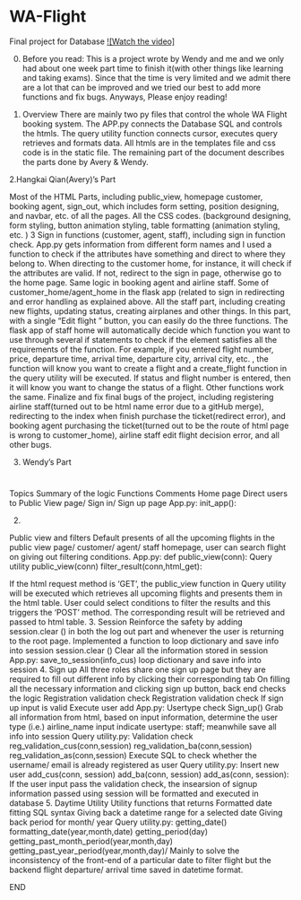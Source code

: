 # WA-Flight
Final project for Database
[![Watch the video]](https://youtu.be/L46pCk0sd7k)

0. Before you read:
  This is a project wrote by Wendy and me and we only had about one week part time to finish it(with other things like learning and taking exams). Since that the time is very limited and we admit there are a lot that can be improved and we tried our best to add more functions and fix bugs. Anyways, Please enjoy reading! 
  
1. Overview
There are mainly two py files that control the whole WA Flight booking system. The APP.py connects the Database SQL and controls the htmls. The query utility function connects cursor, executes query retrieves and formats data. All htmls are in the templates file and css code is in the static file. 
The remaining part of the document describes the parts done by Avery & Wendy.

2.Hangkai Qian(Avery)’s Part

Most of the HTML Parts, including public_view, homepage customer, booking agent, sign_out, which includes form setting, position designing, and navbar, etc. of all the pages. 
All the CSS codes. (background designing, form styling, button animation styling, table formatting (animation styling, etc. ) 
3 Sign in functions (customer, agent, staff), including sign in function check. App.py gets information from different form names and I used a function to check if the attributes have something and direct to where they belong to. When directing to the customer home, for instance, it will check if the attributes are valid. If not, redirect to the sign in page, otherwise go to the home page. Same logic in booking agent and airline staff. 
Some of customer_home/agent_home in the flask app (related to sign in redirecting and error handling as explained above. 
All the staff part,  including creating new flights, updating status, creating airplanes and  other things. In this part, with a single “Edit flight ” button, you can easily do the three functions. The flask app of staff home will automatically decide which function you want to use through several if statements to check if the element satisfies all the requirements of the function. For example, if you entered flight number, price, departure time, arrival time, departure city, arrival city, etc.  , the function will know you want to create a flight and a create_flight function in the query utility will be executed. If status and flight number is entered, then it will know you want to change the status of a flight. Other functions work the same. 
Finalize and fix final bugs of the project, including registering airline staff(turned out to be html name error due to a gitHub merge), redirecting to the index when finish purchase the ticket(redirect error), and booking agent purchasing the ticket(turned out to be the route of html page is wrong to customer_home), airline staff edit flight decision error, and all other bugs. 

3. Wendy’s Part

#
Topics
Summary of the logic
Functions
Comments
Home page
Direct users to Public View page/ Sign in/ Sign up page
App.py:
init_app():

2.
Public view and filters
Default presents of all the upcoming flights in the public view page/ customer/ agent/ staff homepage, user can search flight on giving out filtering conditions. 
App.py:
def public_view(conn):
Query utility
public_view(conn)
filter_result(conn,html_get):

If the html request method is ‘GET’, the public_view function in Query utility will be executed which retrieves all upcoming flights and presents them in the html table. User could select conditions to filter the results and this triggers the ‘POST’ method. The corresponding result will be retrieved and passed to html table. 
3. 
Session
Reinforce the safety by adding session.clear ()  in both the log out part and whenever the user is returning to the root page.
Implemented a function to loop dictionary and save info into session
session.clear ()
Clear all the information stored in session
App.py: 
save_to_session(info_cus)
loop dictionary and save info into session
4. 
Sign up 
All three roles share one sign up page but they are required to fill out different info by clicking their corresponding tab
On filling all the necessary information and clicking sign up button, back end checks the logic
Registration validation check
Registration validation check
If sign up input is valid
Execute user add 
App.py: Usertype check 
Sign_up()
Grab all information from html, based on input information, determine the user type (i.e.) airline_name input indicate usertype: staff; meanwhile save all info into session
Query utility.py:
Validation check
reg_validation_cus(conn,session)
reg_validation_ba(conn,session)
reg_validation_as(conn,session)
Execute SQL to check whether the username/ email is already registered as user
Query utility.py:
Insert new user
add_cus(conn, session)
add_ba(conn, session)
add_as(conn, session):
If the user input pass the validation check, the insearsion of signup information passed using session will be formatted and executed in database
5.
Daytime Utility 
Utility functions that returns
Formatted date fitting SQL syntax
Giving back a datetime range for a selected date
Giving back period for month/ year
Query utility.py:
getting_date()
formatting_date(year,month,date)
getting_period(day)
getting_past_month_period(year,month,day)
getting_past_year_period(year,month,day)/
Mainly to solve the inconsistency of the front-end of a particular date to filter flight but the backend flight departure/ arrival time saved in datetime format.

END


